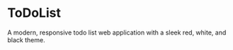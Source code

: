 # ToDoList
A modern, responsive todo list web application with a sleek red, white, and black theme.
